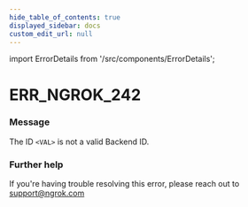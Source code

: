 ```yaml
---
hide_table_of_contents: true
displayed_sidebar: docs
custom_edit_url: null
---
```


import ErrorDetails from '/src/components/ErrorDetails';

# ERR_NGROK_242

### Message
The ID `<VAL>` is not a valid Backend ID.

### Further help
If you're having trouble resolving this error, please reach out to [support@ngrok.com](mailto:support@ngrok.com?subject=Help%20with%20ERR_NGROK_242)

<ErrorDetails error='err_ngrok_242' />
